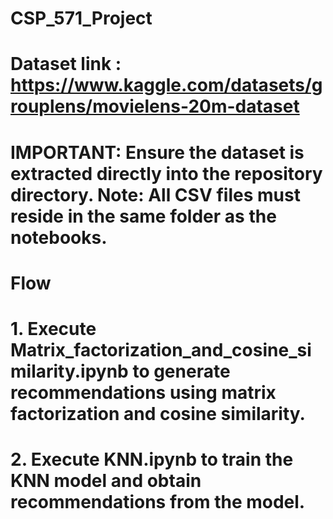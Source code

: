 # CSP_571_Project
# Dataset link : https://www.kaggle.com/datasets/grouplens/movielens-20m-dataset
# IMPORTANT: Ensure the dataset is extracted directly into the repository directory. Note: All CSV files must reside in the same folder as the notebooks.

# Flow

# 1. Execute Matrix_factorization_and_cosine_similarity.ipynb to generate recommendations using matrix factorization and cosine similarity.
# 2. Execute KNN.ipynb to train the KNN model and obtain recommendations from the model.
